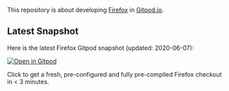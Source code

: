 This repository is about developing [Firefox](https://github.com/mozilla/gecko-dev) in [Gitpod.io](https://www.gitpod.io/).

## Latest Snapshot

Here is the latest Firefox Gitpod snapshot (updated: 2020-06-07):

[![Open in Gitpod](https://gitpod.io/button/open-in-gitpod.svg)](https://gitpod.io/#snapshot/092aa57c-dac5-4c44-bd27-c4729c43021a)

Click to get a fresh, pre-configured and fully pre-compiled Firefox checkout in < 3 minutes.
